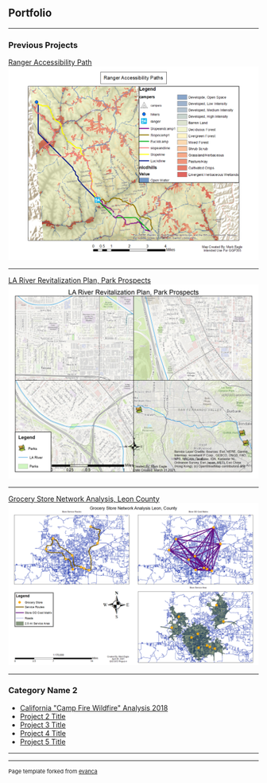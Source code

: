 ## Portfolio

---

### Previous Projects 

[Ranger Accessibility Path](/sample_page)
<img src="images/Ranger%20Accessibility%20Paths.png"/>

---
[LA River Revitalization Plan, Park Prospects](/pdf/sample_presentation.pdf)
<img src="images/Eagle Project 2.jpg"/>

---
[Grocery Store Network Analysis, Leon County](http://example.com/)
<img src="images/Eagle Project 4.png"/>

---

### Category Name 2

- [California "Camp Fire Wildfire" Analysis 2018](http://example.com/)
- [Project 2 Title](http://example.com/)
- [Project 3 Title](http://example.com/)
- [Project 4 Title](http://example.com/)
- [Project 5 Title](http://example.com/)

---




---
<p style="font-size:11px">Page template forked from <a href="https://github.com/evanca/quick-portfolio">evanca</a></p>
<!-- Remove above link if you don't want to attibute -->
